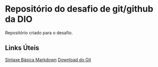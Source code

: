 # Repositório do desafio de git/github da DIO
Repositório criado para o desafio.

## Links Úteis
[Sintaxe Básica Markdown](https://www.markdownguide.org/basic-syntax/)
[Download do Git](https://git-scm.com/downloads)
